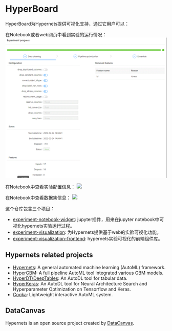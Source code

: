 # HyperBoard

HyperBoard为Hypernets提供可视化支持，通过它用户可以：

在Notebook或者web网页中看到实验的运行情况：
![experiment_process.gif](docs/images/experiment_process.gif)

在Notebook中查看实验配置信息：
![](https://hypernets.readthedocs.io/en/latest/_images/notebook_experiment_config.png)

在Notebook中查看数据集信息：
![](https://hypernets.readthedocs.io/en/latest/_images/notebook_plot_dataset.png)

这个仓库包含三个项目：
- [experiment-notebook-widget](./experiment-notebook-widget): jupyter插件，用来在jupyter notebook中可视化hypernets实验运行过程。
- [experiment-visualization](./experiment-visualization): 为Hypernets提供基于web的实验可视化功能。
- [experiment-visualization-frontend](./experiment-visualization-frontend):  hypernets实验可视化的前端组件库。


## Hypernets related projects
* [Hypernets](https://github.com/DataCanvasIO/Hypernets): A general automated machine learning (AutoML) framework.
* [HyperGBM](https://github.com/DataCanvasIO/HyperGBM): A full pipeline AutoML tool integrated various GBM models.
* [HyperDT/DeepTables](https://github.com/DataCanvasIO/DeepTables): An AutoDL tool for tabular data.
* [HyperKeras](https://github.com/DataCanvasIO/HyperKeras): An AutoDL tool for Neural Architecture Search and Hyperparameter Optimization on Tensorflow and Keras.
* [Cooka](https://github.com/DataCanvasIO/Cooka): Lightweight interactive AutoML system.


## DataCanvas
Hypernets is an open source project created by [DataCanvas](https://www.datacanvas.com/). 
